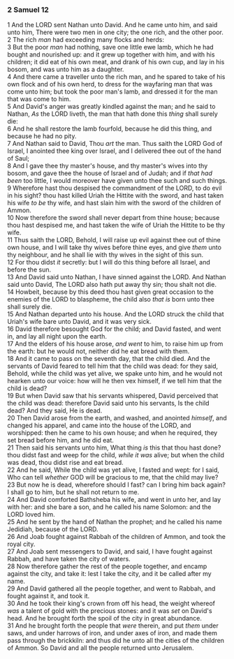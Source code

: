 ### 2 Samuel 12

1 And the LORD sent Nathan unto David. And he came unto him, and said unto him, There were two men in one city; the one rich, and the other poor.  
2 The rich *man* had exceeding many flocks and herds:  
3 But the poor *man* had nothing, save one little ewe lamb, which he had bought and nourished up: and it grew up together with him, and with his children; it did eat of his own meat, and drank of his own cup, and lay in his bosom, and was unto him as a daughter.  
4 And there came a traveller unto the rich man, and he spared to take of his own flock and of his own herd, to dress for the wayfaring man that was come unto him; but took the poor man's lamb, and dressed it for the man that was come to him.  
5 And David's anger was greatly kindled against the man; and he said to Nathan, *As* the LORD liveth, the man that hath done this *thing* shall surely die:  
6 And he shall restore the lamb fourfold, because he did this thing, and because he had no pity.  
7 And Nathan said to David, Thou *art* the man. Thus saith the LORD God of Israel, I anointed thee king over Israel, and I delivered thee out of the hand of Saul;  
8 And I gave thee thy master's house, and thy master's wives into thy bosom, and gave thee the house of Israel and of Judah; and if *that had been* too little, I would moreover have given unto thee such and such things.  
9 Wherefore hast thou despised the commandment of the LORD, to do evil in his sight? thou hast killed Uriah the Hittite with the sword, and hast taken his wife *to be* thy wife, and hast slain him with the sword of the children of Ammon.  
10 Now therefore the sword shall never depart from thine house; because thou hast despised me, and hast taken the wife of Uriah the Hittite to be thy wife.  
11 Thus saith the LORD, Behold, I will raise up evil against thee out of thine own house, and I will take thy wives before thine eyes, and give *them* unto thy neighbour, and he shall lie with thy wives in the sight of this sun.  
12 For thou didst *it* secretly: but I will do this thing before all Israel, and before the sun.  
13 And David said unto Nathan, I have sinned against the LORD. And Nathan said unto David, The LORD also hath put away thy sin; thou shalt not die.  
14 Howbeit, because by this deed thou hast given great occasion to the enemies of the LORD to blaspheme, the child also *that is* born unto thee shall surely die.  
15 And Nathan departed unto his house. And the LORD struck the child that Uriah's wife bare unto David, and it was very sick.  
16 David therefore besought God for the child; and David fasted, and went in, and lay all night upon the earth.  
17 And the elders of his house arose, *and went* to him, to raise him up from the earth: but he would not, neither did he eat bread with them.  
18 And it came to pass on the seventh day, that the child died. And the servants of David feared to tell him that the child was dead: for they said, Behold, while the child was yet alive, we spake unto him, and he would not hearken unto our voice: how will he then vex himself, if we tell him that the child is dead?  
19 But when David saw that his servants whispered, David perceived that the child was dead: therefore David said unto his servants, Is the child dead? And they said, He is dead.  
20 Then David arose from the earth, and washed, and anointed *himself*, and changed his apparel, and came into the house of the LORD, and worshipped: then he came to his own house; and when he required, they set bread before him, and he did eat.  
21 Then said his servants unto him, What thing *is* this that thou hast done? thou didst fast and weep for the child, *while it was* alive; but when the child was dead, thou didst rise and eat bread.  
22 And he said, While the child was yet alive, I fasted and wept: for I said, Who can tell *whether* GOD will be gracious to me, that the child may live?  
23 But now he is dead, wherefore should I fast? can I bring him back again? I shall go to him, but he shall not return to me.  
24 And David comforted Bathsheba his wife, and went in unto her, and lay with her: and she bare a son, and he called his name Solomon: and the LORD loved him.  
25 And he sent by the hand of Nathan the prophet; and he called his name Jedidiah, because of the LORD.  
26 And Joab fought against Rabbah of the children of Ammon, and took the royal city.  
27 And Joab sent messengers to David, and said, I have fought against Rabbah, and have taken the city of waters.  
28 Now therefore gather the rest of the people together, and encamp against the city, and take it: lest I take the city, and it be called after my name.  
29 And David gathered all the people together, and went to Rabbah, and fought against it, and took it.  
30 And he took their king's crown from off his head, the weight whereof *was* a talent of gold with the precious stones: and it was *set* on David's head. And he brought forth the spoil of the city in great abundance.  
31 And he brought forth the people that *were* therein, and put *them* under saws, and under harrows of iron, and under axes of iron, and made them pass through the brickkiln: and thus did he unto all the cities of the children of Ammon. So David and all the people returned unto Jerusalem.  
